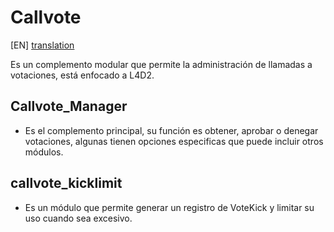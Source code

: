 # Callvote
[EN] [translation](https://translate.google.com/translate?sl=es&tl=en&u=https://github.com/lechuga16/callvote_manager)

Es un complemento modular que permite la administración de llamadas a votaciones, está enfocado a L4D2.

## Callvote_Manager
- Es el complemento principal, su función es obtener, aprobar o denegar votaciones, algunas tienen opciones especificas que puede incluir otros módulos.

## callvote_kicklimit
- Es un módulo que permite generar un registro de VoteKick y limitar su uso cuando sea excesivo.
